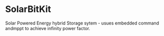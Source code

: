 SolarBitKit
===========

Solar Powered Energy hybrid Storage sytem - usues embedded command andmppt  to achieve infinity power factor.
